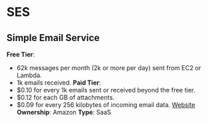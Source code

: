 # SES
## Simple Email Service
**Free Tier**: 
- 62k messages per month (2k or more per day) sent from EC2 or Lambda.
- 1k emails received.
**Paid Tier**: 
- $0.10 for every 1k emails sent or received beyond the free tier.
- $0.12 for each GB of attachments.
- $0.09 for every 256 kilobytes of incoming email data.
[Website](https://aws.amazon.com/ses/)
**Ownership**: Amazon
**Type**: SaaS
